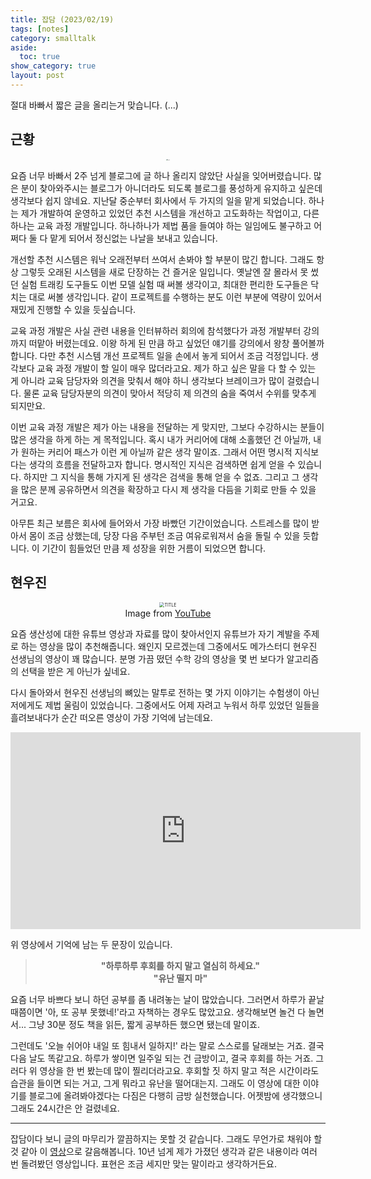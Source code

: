 ```yaml
---
title: 잡담 (2023/02/19)
tags: [notes]
category: smalltalk
aside:
  toc: true
show_category: true
layout: post
---
```


절대 바빠서 짧은 글을 올리는거 맞습니다. (...)

<!--more-->

## 근황

<center>
  <figure>
    <img src="/assets/images/2023-02-19-short-post/businessman-having-headache.jpg"
      alt="Busy!" style="zoom:12%;" loading="lazy"/>
  </figure>
</center>

요즘 너무 바빠서 2주 넘게 블로그에 글 하나 올리지 않았단 사실을 잊어버렸습니다.
많은 분이 찾아와주시는 블로그가 아니더라도 되도록 블로그를 풍성하게 유지하고 싶은데 생각보다 쉽지 않네요.
지난달 중순부터 회사에서 두 가지의 일을 맡게 되었습니다.
하나는 제가 개발하여 운영하고 있었던 추천 시스템을 개선하고 고도화하는 작업이고, 다른 하나는 교육 과정 개발입니다.
하나하나가 제법 품을 들여야 하는 일임에도 불구하고 어쩌다 둘 다 맡게 되어서 정신없는 나날을 보내고 있습니다.

개선할 추천 시스템은 워낙 오래전부터 쓰여서 손봐야 할 부분이 많긴 합니다.
그래도 항상 그렇듯 오래된 시스템을 새로 단장하는 건 즐거운 일입니다.
옛날엔 잘 몰라서 못 썼던 실험 트래킹 도구들도 이번 모델 실험 때 써볼 생각이고, 최대한 편리한 도구들은 닥치는 대로 써볼 생각입니다.
같이 프로젝트를 수행하는 분도 이런 부분에 역량이 있어서 재밌게 진행할 수 있을 듯싶습니다.

교육 과정 개발은 사실 관련 내용을 인터뷰하러 회의에 참석했다가 과정 개발부터 강의까지 떠맡아 버렸는데요.
이왕 하게 된 만큼 하고 싶었던 얘기를 강의에서 왕창 풀어볼까 합니다.
다만 추천 시스템 개선 프로젝트 일을 손에서 놓게 되어서 조금 걱정입니다.
생각보다 교육 과정 개발이 할 일이 매우 많더라고요.
제가 하고 싶은 말을 다 할 수 있는 게 아니라 교육 담당자와 의견을 맞춰서 해야 하니 생각보다 브레이크가 많이 걸렸습니다.
물론 교육 담당자분의 의견이 맞아서 적당히 제 의견의 숨을 죽여서 수위를 맞추게 되지만요.

이번 교육 과정 개발은 제가 아는 내용을 전달하는 게 맞지만, 그보다 수강하시는 분들이 많은 생각을 하게 하는 게 목적입니다.
혹시 내가 커리어에 대해 소홀했던 건 아닐까, 내가 원하는 커리어 패스가 이런 게 아닐까 같은 생각 말이죠.
그래서 어떤 명시적 지식보다는 생각의 흐름을 전달하고자 합니다.
명시적인 지식은 검색하면 쉽게 얻을 수 있습니다.
하지만 그 지식을 통해 가지게 된 생각은 검색을 통해 얻을 수 없죠.
그리고 그 생각을 많은 분께 공유하면서 의견을 확장하고 다시 제 생각을 다듬을 기회로 만들 수 있을 거고요.

아무튼 최근 보름은 회사에 들어와서 가장 바빴던 기간이었습니다.
스트레스를 많이 받아서 몸이 조금 상했는데, 당장 다음 주부턴 조금 여유로워져서 숨을 돌릴 수 있을 듯합니다.
이 기간이 힘들었던 만큼 제 성장을 위한 거름이 되었으면 합니다.

## 현우진

<center>
  <figure>
    <img src="https://i.ytimg.com/vi/fMhCyBeZTiU/maxresdefault.jpg"
      alt="TITLE" style="zoom:50%;" loading="lazy"/>
    <figcaption style="text-align: center;">Image from <a href="https://www.youtube.com/watch?v=fMhCyBeZTiU">YouTube</a></figcaption>
  </figure>
</center>

요즘 생산성에 대한 유튜브 영상과 자료를 많이 찾아서인지 유튜브가 자기 계발을 주제로 하는 영상을 많이 추천해줍니다.
왜인지 모르겠는데 그중에서도 메가스터디 현우진 선생님의 영상이 꽤 많습니다.
분명 가끔 떴던 수학 강의 영상을 몇 번 보다가 알고리즘의 선택을 받은 게 아닌가 싶네요.

다시 돌아와서 현우진 선생님의 뼈있는 말투로 전하는 몇 가지 이야기는 수험생이 아닌 저에게도 제법 울림이 있었습니다.
그중에서도 어제 자려고 누워서 하루 있었던 일들을 흘려보내다가 순간 떠오른 영상이 가장 기억에 남는데요.

<center><iframe width="560" height="315" src="https://www.youtube.com/embed/2nmE2_if5xw" title="YouTube video player" frameborder="0" allow="accelerometer; autoplay; clipboard-write; encrypted-media; gyroscope; picture-in-picture; web-share" allowfullscreen></iframe></center>

위 영상에서 기억에 남는 두 문장이 있습니다.

> <b><center>"하루하루 후회를 하지 말고 열심히 하세요."</center></b>
> <b><center>"유난 떨지 마"</center></b>

요즘 너무 바쁘다 보니 하던 공부를 좀 내려놓는 날이 많았습니다.
그러면서 하루가 끝날 때쯤이면 '아, 또 공부 못했네!'라고 자책하는 경우도 많았고요.
생각해보면 놀건 다 놀면서... 그냥 30분 정도 책을 읽든, 짧게 공부하든 했으면 됐는데 말이죠.

그런데도 '오늘 쉬어야 내일 또 힘내서 일하지!' 라는 말로 스스로를 달래보는 거죠.
결국 다음 날도 똑같고요.
하루가 쌓이면 일주일 되는 건 금방이고, 결국 후회를 하는 거죠.
그러다 위 영상을 한 번 봤는데 많이 찔리더라고요.
후회할 짓 하지 말고 적은 시간이라도 습관을 들이면 되는 거고, 그게 뭐라고 유난을 떨어대는지.
그래도 이 영상에 대한 이야기를 블로그에 올려봐야겠다는 다짐은 다행히 금방 실천했습니다.
어젯밤에 생각했으니 그래도 24시간은 안 걸렸네요.

---

잡담이다 보니 글의 마무리가 깔끔하지는 못할 것 같습니다.
그래도 무언가로 채워야 할 것 같아 이 [영상](https://youtube.com/shorts/CDBJVh4oFmg?feature=share)으로 갈음해봅니다.
10년 넘게 제가 가졌던 생각과 같은 내용이라 여러 번 돌려봤던 영상입니다.
표현은 조금 세지만 맞는 말이라고 생각하거든요.
